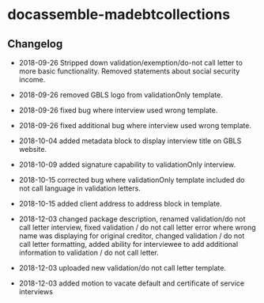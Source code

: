 # docassemble-madebtcollections

## Changelog

* 2018-09-26 Stripped down validation/exemption/do-not call letter to more basic 
  functionality. Removed statements about social security income.
  
* 2018-09-26 removed GBLS logo from validationOnly template.

* 2018-09-26 fixed bug where interview used wrong template.

* 2018-09-26 fixed additional bug where interview used wrong template.

* 2018-10-04 added metadata block to display interview title on GBLS website.

* 2018-10-09 added signature capability to validationOnly interview.

* 2018-10-15 corrected bug where validationOnly template included do not call language
  in validation letters.
  
* 2018-10-15 added client address to address block in template.

* 2018-12-03 changed package description, renamed validation/do not call letter
  interview, fixed validation / do not call letter error where wrong name was displaying for original
  creditor, changed validation / do not call letter formatting, added ability for
  interviewee to add additional information to validation / do not call letter.
  
* 2018-12-03 uploaded new validation/do not call letter template.

* 2018-12-03 added motion to vacate default and certificate of service interviews